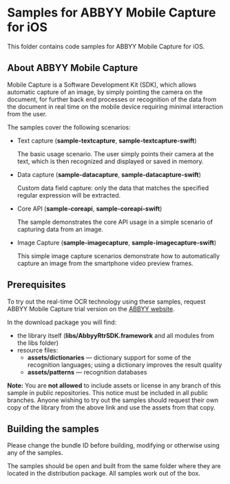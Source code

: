 
# Samples for ABBYY Mobile Capture for iOS

This folder contains code samples for ABBYY Mobile Capture for iOS.



## About ABBYY Mobile Capture

Mobile Capture is a Software Development Kit (SDK), which allows automatic capture of an image, by simply pointing the camera on the document, for further back end processes or recognition of the data from the document in real time on the mobile device requiring minimal interaction from the user.

The samples cover the following scenarios:

- Text capture (**sample-textcapture**, **sample-textcapture-swift**)

  The basic usage scenario. The user simply points their camera at the text, which is then recognized and displayed or saved in memory.

- Data capture (**sample-datacapture**, **sample-datacapture-swift**)

  Custom data field capture: only the data that matches the specified regular expression will be extracted.

- Core API (**sample-coreapi**, **sample-coreapi-swift**)

  The sample demonstrates the core API usage in a simple scenario of capturing data from an image.

- Image Capture (**sample-imagecapture**, **sample-imagecapture-swift**)

  This simple image capture scenarios demonstrate how to automatically capture an image from the smartphone video preview frames.



## Prerequisites

To try out the real-time OCR technology using these samples, request ABBYY Mobile Capture trial version on the [ABBYY website](http://www.abbyy.com/mobile-capture-sdk/#request-demo). 

In the download package you will find:

- the library itself (**libs/AbbyyRtrSDK.framework** and all modules from the libs folder)
- resource files:
  - **assets/dictionaries** — dictionary support for some of the recognition languages; using a dictionary improves the result quality
  - **assets/patterns** — recognition databases

**Note:** You are **not allowed** to include assets or license in any branch of this sample in public repositories. This notice must be included in all public branches. Anyone wishing to try out the samples should request their own copy of the library from the above link and use the assets from that copy.


## Building the samples

Please change the bundle ID before building, modifying or otherwise using any of the samples.

The samples should be open and built from the same folder where they are located in the distribution package. All samples work out of the box.